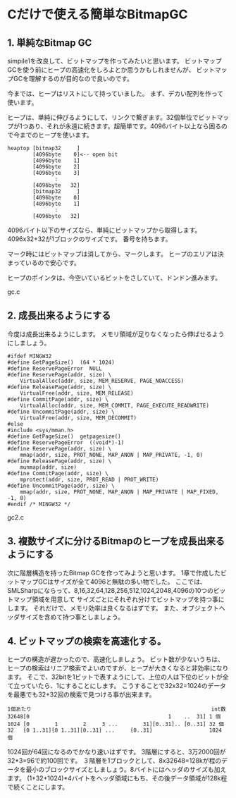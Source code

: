 # Cだけで使える簡単なBitmapGC


## 1. 単純なBitmap GC

simpile1を改良して、ビットマップを作ってみたいと思います。
ビットマップGCを使う前にヒープの高速化をしろよとか思うかもしれませんが、
ビットマップGCを理解するのが目的なので良いのです。

今までは、ヒープはリストにして持っていました。
まず、デカい配列を作って使います。

ヒープは、単純に伸びるようにして、リンクで繋ぎます。32個単位でビットマップが1つあり、それが永遠に続きます。超簡単です。4096バイト以上なら困るので今までのヒープを使います。

	heaptop [bitmap32     ]
	        [4096byte    0]<-- open bit
	        [4096byte    1]
	        [4096byte    2]
	        [4096byte    3]
	               :
	        [4096byte   32]
	        [bitmap32     ]
	        [4096byte    0]
	        [4096byte    1]
	               :
	        [4096byte   32]


4096バイト以下のサイズなら、単純にビットマップから取得します。
4096x32+32が1ブロックのサイズです。
番号を持ちます。

マーク時にはビットマップは消してから、マークします。
ヒープのエリアは決まっているので安心です。

ヒープのポインタは、今空いているビットをさしていて、ドンドン進みます。

gc.c

## 2. 成長出来るようにする

今度は成長出来るようにします。
メモリ領域が足りなくなったら伸ばせるようにしましょう。

	#ifdef MINGW32
	#define GetPageSize()  (64 * 1024)
	#define ReservePageError  NULL
	#define ReservePage(addr, size)	\
		VirtualAlloc(addr, size, MEM_RESERVE, PAGE_NOACCESS)
	#define ReleasePage(addr, size) \
		VirtualFree(addr, size, MEM_RELEASE)
	#define CommitPage(addr, size) \
		VirtualAlloc(addr, size, MEM_COMMIT, PAGE_EXECUTE_READWRITE)
	#define UncommitPage(addr, size) \
		VirtualFree(addr, size, MEM_DECOMMIT)
	#else
	#include <sys/mman.h>
	#define GetPageSize()  getpagesize()
	#define ReservePageError  ((void*)-1)
	#define ReservePage(addr, size) \
		mmap(addr, size, PROT_NONE, MAP_ANON | MAP_PRIVATE, -1, 0)
	#define ReleasePage(addr, size) \
		munmap(addr, size)
	#define CommitPage(addr, size) \
		mprotect(addr, size, PROT_READ | PROT_WRITE)
	#define UncommitPage(addr, size) \
		mmap(addr, size, PROT_NONE, MAP_ANON | MAP_PRIVATE | MAP_FIXED, -1, 0)
	#endif /* MINGW32 */

gc2.c 

## 3. 複数サイズに分けるBitmapのヒープを成長出来るようにする

次に階層構造を持ったBitmap GCを作ってみようと思います。
1章で作成したビットマップGCはサイズが全て4096と無駄の多い物でした。
ここでは、SMLSharpにならって、8,16,32,64,128,256,512,1024,2048,4096の10つのビットマップ領域を用意して
サイズごとにそれぞれ分けてビットマップを持つ事にします。
それだけで、メモリ効率は良くなるはずです。
また、オブジェクトヘッダサイズを含めて持つ事としましょう。

## 4. ビットマップの検索を高速化する。

ヒープの構造が遅かったので、高速化しましょう。
ビット数が少ないうちは、ヒープの検索はリニア検索でよいのですが、ヒープが大きくなると非効率になります。
そこで、32bitを1ビットで表すようにして、上位の人は下位のビットが全て立っていたら、1にすることにします。
こうすることで32x32=1024のデータを最悪でも32+32回の検索で見つける事が出来ます。

	
	1個あたり                                                         int数
	32648[0                                            1    ..  31] 1 個
    1024 [0        1        2     3 ...        31][0..31].. [0..31] 32 個
	32   [0 1..31][0 1..31][0..31] ...     [0..31]                  1024 個

1024回が64回になるのでかなり速いはずです。
3階層にすると、3万2000回が32*3=96で約100回です。
３階層を1ブロックとして、8x32648=128kが程のデータを最小のブロックサイズとしましょう。8バイトにはヘッダのサイズも加えます。
(1+32+1024)*4バイトをヘッダ領域にもち、その後データ領域が128k程で続くことにします。
